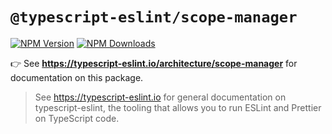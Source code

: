# `@typescript-eslint/scope-manager`

[![NPM Version](https://img.shields.io/npm/v/@typescript-eslint/scope-manager.svg?style=flat-square)](https://www.npmjs.com/package/@typescript-eslint/scope-manager)
[![NPM Downloads](https://img.shields.io/npm/dm/@typescript-eslint/scope-manager.svg?style=flat-square)](https://www.npmjs.com/package/@typescript-eslint/scope-manager)

👉 See **https://typescript-eslint.io/architecture/scope-manager** for documentation on this package.

> See https://typescript-eslint.io for general documentation on typescript-eslint, the tooling that allows you to run ESLint and Prettier on TypeScript code.

<!-- Local path for docs: docs/architecture/Scope_Manager.mdx -->
